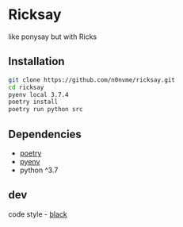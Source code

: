 # Ricksay
like ponysay but with Ricks

## Installation

```bash
git clone https://github.com/n0nvme/ricksay.git
cd ricksay
pyenv local 3.7.4
poetry install
poetry run python src
```



## Dependencies
- [poetry](https://github.com/python-poetry/poetry)
- [pyenv](https://github.com/pyenv/pyenv)
- python ^3.7

## dev
code style - [black](https://github.com/psf/black)